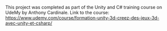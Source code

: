 This project was completed as part of the Unity and C# training course on UdeMy by Anthony Cardinale.
Link to the course: https://www.udemy.com/course/formation-unity-3d-creez-des-jeux-3d-avec-unity-et-csharp/